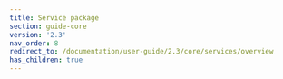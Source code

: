 ```yaml
---
title: Service package
section: guide-core
version: '2.3'
nav_order: 8
redirect_to: /documentation/user-guide/2.3/core/services/overview
has_children: true
---
```

